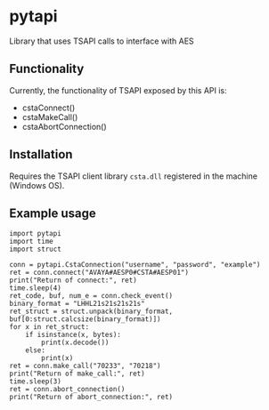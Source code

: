 pytapi
======

Library that uses TSAPI calls to interface with AES

Functionality
-------------

Currently, the functionality of TSAPI exposed by this API is:

- cstaConnect()
- cstaMakeCall()
- cstaAbortConnection()

Installation
------------

Requires the TSAPI client library `csta.dll` registered in the machine (Windows OS).

Example usage
-------------

	import pytapi
	import time
	import struct

	conn = pytapi.CstaConnection("username", "password", "example")
	ret = conn.connect("AVAYA#AESP0#CSTA#AESP01")
	print("Return of connect:", ret)
	time.sleep(4)
	ret_code, buf, num_e = conn.check_event()
	binary_format = "LHHL21s21s21s21s"
	ret_struct = struct.unpack(binary_format, buf[0:struct.calcsize(binary_format)])
	for x in ret_struct:
	    if isinstance(x, bytes):
	        print(x.decode())
	    else:
	        print(x)
	ret = conn.make_call("70233", "70218")
	print("Return of make_call:", ret)
	time.sleep(3)
	ret = conn.abort_connection()
	print("Return of abort_connection:", ret)
